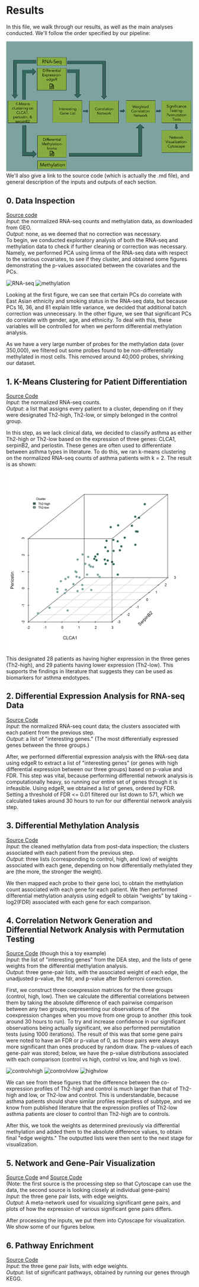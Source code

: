 # Results

In this file, we walk through our results, as well as the main analyses conducted.  We'll follow the order specified by our pipeline:  

![pipeline](https://github.com/STAT540-UBC/team_Undecided/blob/master/results/figures/teamUndecided_Pipeline.png "Pipeline")
We'll also give a link to the source code (which is actually the .md file), and general description of the inputs and outputs of each section.  

## 0. Data Inspection
[Source code](https://github.com/STAT540-UBC/team_Undecided/tree/master/src/1_data_inspect_%26_4_diff%20met/Cleaning_methylation_data.md)  
*Input*: the normalized RNA-seq counts and methylation data, as downloaded from GEO.  
*Output*: none, as we deemed that no correction was necessary.  
To begin, we conducted exploratory analysis of both the RNA-seq and methylation data to check if further cleaning or correction was necessary.
Namely, we performed PCA using limma of the RNA-seq data with respect to the various covariates, to see if they cluster, and obtained some figures demonstrating the p-values associated between the covariates and the PCs.  

![RNA-seq](https://github.com/STAT540-UBC/team_Undecided/tree/master/src/1_data_inspect_%26_4_diff%20met/Cleaning_methylation_data_files/figure-markdown_github/unnamed-chunk-3-1.png)
![methylation](https://github.com/STAT540-UBC/team_Undecided/tree/master/src/1_data_inspect_%26_4_diff%20met/Cleaning_methylation_data_files/figure-markdown_github/unnamed-chunk-4-1.png)

Looking at the first figure, we can see that certain PCs do correlate with East Asian ethnicity and smoking status in the RNA-seq data, but because PCs 16, 36, and 81 explain little variance, we decided that additional batch correction was unnecessary.  In the other figure, we see that significant PCs do correlate with gender, age, and ethnicity.  To deal with this, these variables will be controlled for when we perform differential methylation analysis.   

As we have a very large number of probes for the methylation data (over 350,000), we filtered out some probes found to be non-differentially methylated in most cells.  This removed around 40,000 probes, shrinking our dataset.  

## 1. K-Means Clustering for Patient Differentiation
[Source Code](https://github.com/STAT540-UBC/team_Undecided/blob/master/src/2_kmeans_clustering/Cluster.md)  
*Input*: the normalized RNA-seq counts.  
*Output*: a list that assigns every patient to a cluster, depending on if they were designated Th2-high, Th2-low, or simply belonged in the control group.  

In this step, as we lack clinical data, we decided to classify asthma as either Th2-high or Th2-low based on the expression of three genes: CLCA1, serpinB2, and periostin.  These genes are often used to differentiate between asthma types in literature.  To do this, we ran k-means clustering on the normalized RNA-seq counts of asthma patients with k = 2.  The result is as shown: 
![3dscatterplot](https://github.com/STAT540-UBC/team_Undecided/blob/master/results/figures/3D.png "3D Scatterplot")
This designated 28 patients as having higher expression in the three genes (Th2-high), and 29 patients having lower expression (Th2-low).  This supports the findings in literature that suggests they can be used as biomarkers for asthma endotypes.  

## 2. Differential Expression Analysis for RNA-seq Data
[Source Code](https://github.com/STAT540-UBC/team_Undecided/blob/master/src/3_differential_expression/DE_ThreeGroup.md)  
*Input*: the normalized RNA-seq count data; the clusters associated with each patient from the previous step.  
*Output*: a list of "interesting genes." (The most differentially expressed genes between the three groups.)   

After, we performed differential expression analysis with the RNA-seq data using edgeR to extract a list of "interesting genes" (or genes with high differential expression between our three groups) based on p-value and FDR.  This step was vital, because performing differential network analysis is computationally heavy, so running our entire set of genes through it is infeasible.  Using edgeR, we obtained a list of genes, ordered by FDR.  Setting a threshold of FDR <= 0.01 filtered our list down to 571, which we calculated takes around 30 hours to run for our differential network analysis step.  

## 3. Differential Methylation Analysis
[Source Code](https://github.com/STAT540-UBC/team_Undecided/blob/master/src/1_data_inspect_%26_4_diff%20met/Cleaning_methylation_data.md#assessment-of-differentially-methylated-sites)  
*Input*: the cleaned methylation data from post-data inspection; the clusters associated with each patient from the previous step.  
*Output*: three lists (corresponding to control, high, and low) of weights associated with each gene, depending on how differentially methylated they are (the more, the stronger the weight).  

We then mapped each probe to their gene loci, to obtain the methylation count associated with each gene for each patient.  We then performed differential methylation analysis using edgeR to obtain "weights" by taking -log2(FDR) associated with each gene for each comparison.  

## 4. Correlation Network Generation and Differential Network Analysis with Permutation Testing
[Source Code](https://github.com/STAT540-UBC/team_Undecided/blob/master/src/5_weighted_corr_net_%26_diff_analysis/differential_coexpression_analysis_demonstration.md) (though this a toy example)  
*Input*: the list of "interesting genes" from the DEA step, and the lists of gene weights from the differential methylation analysis.  
*Output*: three gene-pair lists, with the associated weight of each edge, the unadjusted p-value, the fdr, and p-value after Bonferroni correction.  

First, we construct three coexpression matrices for the three groups (control, high, low).  Then we calculate the differential correlations between them by taking the absolute difference of each pairwise comparison between any two groups, representing our observations of the coexpression changes when you move from one group to another (this took around 30 hours to run).  To try and increase confidence in our significant observations being actually significant, we also performed permutation tests (using 1000 iterations).  The result of this was that some gene pairs were noted to have an FDR or p-value of 0, as those pairs were always more significant than ones produced by random draw.  The p-values of each gene-pair was stored; below, we have the p-value distributions associated with each comparison (control vs high, control vs low, and high vs low).

![controlvhigh](https://github.com/STAT540-UBC/team_Undecided/tree/master/src/5_weighted_corr_net_%26_diff_analysis/plots/figure1_control_high.png)
![controlvlow](https://github.com/STAT540-UBC/team_Undecided/tree/master/src/5_weighted_corr_net_%26_diff_analysis/plots/figure2_control_low.png)
![highvlow](https://github.com/STAT540-UBC/team_Undecided/tree/master/src/5_weighted_corr_net_%26_diff_analysis/plots/figure3_high_low.png)  

We can see from these figures that the difference between the co-expression profiles of Th2-high and control is much larger than that of Th2-high and low, or Th2-low and control.  This is understandable, because asthma patients should share similar profiles regardless of subtype, and we know from published literature that the expression profiles of Th2-low asthma patients are closer to control than Th2-high are to controls.  

After this, we took the weights as determined previously via differential methylation and added them to the absolute difference values, to obtain final "edge weights."  The outputted lists were then sent to the next stage for visualization.  

## 5. Network and Gene-Pair Visualization
[Source Code](https://github.com/STAT540-UBC/team_Undecided/blob/master/src/6_network_visualization/networkFilter.md) and [Source Code](https://github.com/STAT540-UBC/team_Undecided/blob/master/src/5_weighted_corr_net_%26_diff_analysis/differential_coexpression_analysis_demonstration.md#permutation-distributions-for-specific-gene-pairs)  
(Note: the first source is the processing step so that Cytoscape can use the data, the second source is looking closely at individual gene-pairs)  
*Input*: the three gene pair lists, with edge weights.  
*Output*: A meta-network used for visualizing significant gene pairs, and plots of how the expression of various significant gene pairs differs.  

After processing the inputs, we put them into Cytoscape for visualization.  We show some of our figures below.


## 6. Pathway Enrichment
[Source Code]()  
*Input*: the three gene pair lists, with edge weights.  
*Output*: list of significant pathways, obtained by running our genes through KEGG.  
